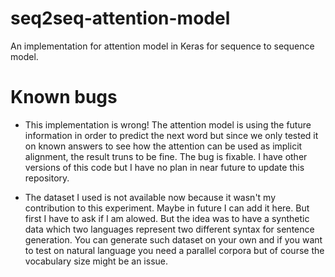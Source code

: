 # seq2seq-attention-model
An implementation for attention model in Keras for sequence to sequence model.

# Known bugs
 - This implementation is wrong! The attention model is using the future information in order to predict the next word but since we only tested it on known answers to see how the attention can be used as implicit alignment, the result truns to be fine. The bug is fixable. I have other versions of this code but I have no plan in near future to update this repository.
 
 - The dataset I used is not available now because it wasn't my contribution to this experiment. Maybe in future I can add it here. But first I have to ask if I am alowed. But the idea was to have a synthetic data which two languages represent two different syntax for sentence generation. You can generate such dataset on your own and if you want to test on natural language you need a parallel corpora but of course the vocabulary size might be an issue.
 
 
